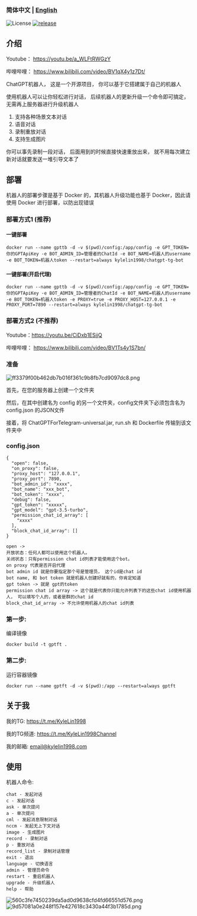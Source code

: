 ### 简体中文 | [English](./README_en.md)

![License](https://img.shields.io/badge/license-MIT-green)
[![release](https://img.shields.io/github/v/release/kylelin1998/ChatGPTForTelegram)](https://github.com/kylelin1998/ChatGPTForTelegram/releases/latest)

## 介绍
Youtube： https://youtu.be/a_WLFtRWGzY

哔哩哔哩： https://www.bilibili.com/video/BV1qX4y1z7Dt/

ChatGPT机器人， 这是一个开源项目， 你可以基于它搭建属于自己的机器人

使用机器人可以让你轻松进行对话， 后续机器人的更新升级一个命令即可搞定， 无需再上服务器进行升级机器人

1. 支持各种场景文本对话
2. 语音对话
3. 录制重放对话
4. 支持生成图片

你可以事先录制一段对话， 后面用到的时候直接快速重放出来， 就不用每次建立新对话就要发送一堆引导文本了

## 部署
机器人的部署步骤是基于 Docker 的，其机器人升级功能也基于 Docker，因此请使用 Docker 进行部署，以防出现错误

### 部署方式1 (推荐)
#### 一键部署
```
docker run --name gpttb -d -v $(pwd)/config:/app/config -e GPT_TOKEN=你的GPTApiKey -e BOT_ADMIN_ID=管理者的ChatId -e BOT_NAME=机器人的username -e BOT_TOKEN=机器人token --restart=always kylelin1998/chatgpt-tg-bot
```
#### 一键部署(开启代理)
```
docker run --name gpttb -d -v $(pwd)/config:/app/config -e GPT_TOKEN=你的GPTApiKey -e BOT_ADMIN_ID=管理者的ChatId -e BOT_NAME=机器人的username -e BOT_TOKEN=机器人token -e PROXY=true -e PROXY_HOST=127.0.0.1 -e PROXY_PORT=7890 --restart=always kylelin1998/chatgpt-tg-bot
```

### 部署方式2 (不推荐)
Youtube：https://youtu.be/CiDxb1ESijQ

哔哩哔哩： https://www.bilibili.com/video/BV1Ts4y1S7bn/

### 准备
![ff3379f00b462db7b016f361c9b8fb7cd9097dc8.png](https://openimg.kylelin1998.com/img/ff3379f00b462db7b016f361c9b8fb7cd9097dc8.png)

首先，在您的服务器上创建一个文件夹

然后，在其中创建名为 config 的另一个文件夹，config文件夹下必须包含名为 config.json 的JSON文件

接着，将 ChatGPTForTelegram-universal.jar, run.sh 和 Dockerfile 传输到该文件夹中

### config.json
```
{
  "open": false,
  "on_proxy": false,
  "proxy_host": "127.0.0.1",
  "proxy_port": 7890,
  "bot_admin_id": "xxxx",
  "bot_name": "xxx_bot",
  "bot_token": "xxxx",
  "debug": false,
  "gpt_token": "xxxxx",
  "gpt_model": "gpt-3.5-turbo",
  "permission_chat_id_array": [
    "xxxx"
  ],
  "block_chat_id_array": []
}
```
```
open -> 
开放状态：任何人都可以使用这个机器人。
关闭状态：只有permission chat id列表才能使用这个bot。
on proxy 代表是否开启代理
bot admin id 就是你要指定那个号是管理员， 这个id是chat id
bot name, 和 bot token 就是机器人创建好就有的，你肯定知道
gpt token -> 就是 gpt的token
permission chat id array -> 这个就是代表你只能允许列表下的这些chat id使用机器人， 可以填写个人的，或者是群的chat id
block_chat_id_array -> 不允许使用机器人的chat id列表
```

### 第一步:
编译镜像
```
docker build -t gptft .
```

### 第二步:
运行容器镜像
```
docker run --name gptft -d -v $(pwd):/app --restart=always gptft
```

## 关于我
我的TG: https://t.me/KyleLin1998

我的TG频道: https://t.me/KyleLin1998Channel

我的邮箱: email@kylelin1998.com

## 使用
机器人命令:
```
chat - 发起对话
c - 发起对话
ask - 单次提问
a - 单次提问
cml - 发起消息限制对话
nccm - 发起无上下文对话
image - 生成图片
record - 录制对话
p - 重放对话
record_list - 录制对话管理
exit - 退出
language - 切换语言
admin - 管理员命令
restart - 重启机器人
upgrade - 升级机器人
help - 帮助
```
![560c3fe7450239da5ad0d9638cfd4fd66551d576.png](https://openimg.kylelin1998.com/img/560c3fe7450239da5ad0d9638cfd4fd66551d576.png)
![9d57081a0e248f157e427618c3430a44f3b1785d.png](https://openimg.kylelin1998.com/img/9d57081a0e248f157e427618c3430a44f3b1785d.png)